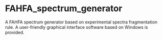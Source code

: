 # FAHFA_spectrum_generator
A FAHFA spectrum generator based on experimental spectra fragmentation rule. A user-friendly graphical interface software based on Windows is provided. 
